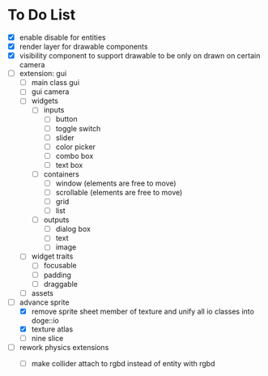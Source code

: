 # To Do List

- [x] enable disable for entities
- [x] render layer for drawable components
- [x] visibility component to support drawable to be only on drawn on certain camera
- [ ] extension: gui
  - [ ] main class gui
  - [ ] gui camera
  - [ ] widgets
    - [ ] inputs
      - [ ] button
      - [ ] toggle switch
      - [ ] slider
      - [ ] color picker
      - [ ] combo box
      - [ ] text box
    - [ ] containers
      - [ ] window (elements are free to move)
      - [ ] scrollable (elements are free to move)
      - [ ] grid
      - [ ] list
    - [ ] outputs
      - [ ] dialog box
      - [ ] text
      - [ ] image
  - [ ] widget traits
    - [ ] focusable
    - [ ] padding
    - [ ] draggable
  - [ ] assets
- [ ] advance sprite
  - [x] remove sprite sheet member of texture and unify all io classes into doge::io
  - [x] texture atlas
  - [ ] nine slice
- [ ] rework physics extensions
  - [ ] make collider attach to rgbd instead of entity with rgbd

